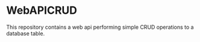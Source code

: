 # WebAPICRUD
This repository contains a web api performing simple CRUD operations to a database table.

